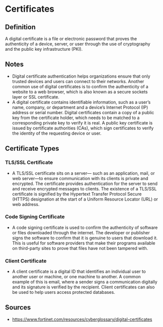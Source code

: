 # Certificates

## Definition

A digital certificate is a file or electronic password that proves the authenticity of a device, server, or user through the use of cryptography and the public key infrastructure (PKI). 

## Notes

- Digital certificate authentication helps organizations ensure that only trusted devices and users can connect to their networks. Another common use of digital certificates is to confirm the authenticity of a website to a web browser, which is also known as a secure sockets layer or SSL certificate. 
- A digital certificate contains identifiable information, such as a user’s name, company, or department and a device’s Internet Protocol (IP) address or serial number. Digital certificates contain a copy of a public key from the certificate holder, which needs to be matched to a corresponding private key to verify it is real. A public key certificate is issued by certificate authorities (CAs), which sign certificates to verify the identity of the requesting device or user.

## Certificate Types

### TLS/SSL Certificate

- A TLS/SSL certificate sits on a server— such as an application, mail, or web server—to ensure communication with its clients is private and encrypted. The certificate provides authentication for the server to send and receive encrypted messages to clients. The existence of a TLS/SSL certificate is signified by the Hypertext Transfer Protocol Secure (HTTPS) designation at the start of a Uniform Resource Locator (URL) or web address.

### Code Signing Certificate

- A code signing certificate is used to confirm the authenticity of software or files downloaded through the internet. The developer or publisher signs the software to confirm that it is genuine to users that download it. This is useful for software providers that make their programs available on third-party sites to prove that files have not been tampered with.

### Client Certificate

- A client certificate is a digital ID that identifies an individual user to another user or machine, or one machine to another. A common example of this is email, where a sender signs a communication digitally and its signature is verified by the recipient. Client certificates can also be used to help users access protected databases.

## Sources

- <https://www.fortinet.com/resources/cyberglossary/digital-certificates>